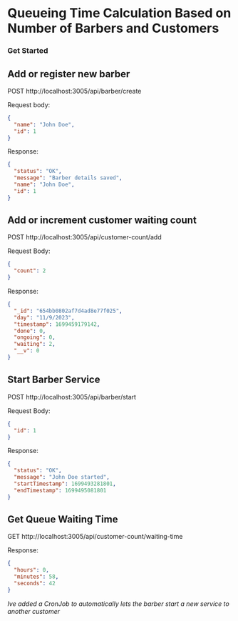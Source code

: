 # Queueing Time Calculation Based on Number of Barbers and Customers

### Get Started

## Add or register new barber
POST http://localhost:3005/api/barber/create

Request body:
```json
{
  "name": "John Doe",
  "id": 1
}
```

Response:
```json
{
  "status": "OK",
  "message": "Barber details saved",
  "name": "John Doe",
  "id": 1
}
```

## Add or increment customer waiting count
POST http://localhost:3005/api/customer-count/add

Request Body:
```json
{
  "count": 2
}
```

Response:
```json
{
  "_id": "654bb0802af7d4ad8e77f025",
  "day": "11/9/2023",
  "timestamp": 1699459179142,
  "done": 0,
  "ongoing": 0,
  "waiting": 2,
  "__v": 0
}
```

## Start Barber Service

POST http://localhost:3005/api/barber/start

Request Body:
```json
{
  "id": 1
}
```

Response:
```json
{
  "status": "OK",
  "message": "John Doe started",
  "startTimestamp": 1699493281801,
  "endTimestamp": 1699495081801
}
```

## Get Queue Waiting Time

GET http://localhost:3005/api/customer-count/waiting-time

Response:

```json
{
  "hours": 0,
  "minutes": 58,
  "seconds": 42
}
```

*Ive added a CronJob to automatically lets the barber start a new service to another customer*

